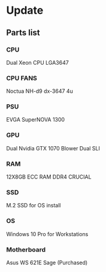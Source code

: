 # Update

## Parts list

### CPU

Dual Xeon CPU LGA3647

### CPU FANS

Noctua NH-d9 dx-3647 4u

### PSU

EVGA SuperNOVA 1300

### GPU

Dual Nvidia GTX 1070 Blower Dual SLI

### RAM

12X8GB ECC RAM DDR4 CRUCIAL

### SSD

M.2 SSD for OS install

### OS

Windows 10 Pro for Workstations

### Motherboard

Asus WS 621E Sage (Purchased)
